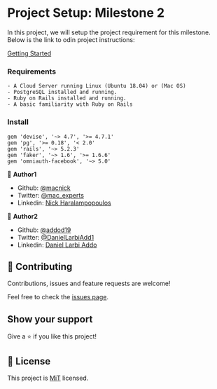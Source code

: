 # Project Setup: Milestone 2

In this project, we will setup the project requirement for this milestone. Below is the link
to odin project instructions:

[Getting Started](https://www.theodinproject.com/courses/ruby-on-rails/lessons/final-project)

### Requirements
```
- A Cloud Server running Linux (Ubuntu 18.04) or (Mac OS)
- PostgreSQL installed and running.
- Ruby on Rails installed and running.
- A basic familiarity with Ruby on Rails

```

### Install

```
gem 'devise', '~> 4.7', '>= 4.7.1'
gem 'pg', '>= 0.18', '< 2.0'
gem 'rails', '~> 5.2.3'
gem 'faker', '~> 1.6', '>= 1.6.6'
gem 'omniauth-facebook', '~> 5.0'
```

👤 **Author1**

- Github: [@macnick](https://github.com/macnick)
- Twitter: [@mac_experts](https://twitter.com/mac_experts)
- Linkedin: [Nick Haralampopoulos](https://www.linkedin.com/in/nick-haralampopoulos-26a55412a/)

👤 **Author2**

- Github: [@addod19](https://github.com/addod19)
- Twitter: [@DanielLarbiAdd1](https://twitter.com/DanielLarbiAdd1)
- Linkedin: [Daniel Larbi Addo](https://linkedin.com/in/daniel-larbi-addo-9738b0128/)


## 🤝 Contributing

Contributions, issues and feature requests are welcome!

Feel free to check the [issues page](https://github.com/macnick/facebook-clone/issues).

## Show your support

Give a ⭐️ if you like this project!


## 📝 License

This project is [MiT](LICENSE) licensed.

